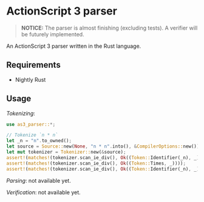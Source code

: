 # ActionScript 3 parser

> **NOTICE:** The parser is almost finishing (excluding tests). A verifier will be futurely implemented.

An ActionScript 3 parser written in the Rust language.

## Requirements

* Nightly Rust

## Usage

*Tokenizing*:

```rust
use as3_parser::*;

// Tokenize `n * n`
let _n = "n".to_owned();
let source = Source::new(None, "n * n".into(), &CompilerOptions::new());
let mut tokenizer = Tokenizer::new(&source);
assert!(matches!(tokenizer.scan_ie_div(), Ok((Token::Identifier(_n), _))));
assert!(matches!(tokenizer.scan_ie_div(), Ok((Token::Times, _))));
assert!(matches!(tokenizer.scan_ie_div(), Ok((Token::Identifier(_n), _))));
```

*Parsing*: not available yet.

*Verification*: not available yet.